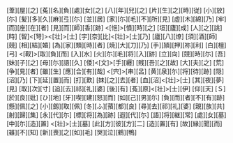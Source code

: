 [葦][屋][之] [菟][名][負][處][女][之] [八][年][兒][之] [片][生][之][時][従] [小][放][尓] [髪][多][久][麻][弖][尓] [並][居] [家][尓][毛][不][所][見] [虚][木][綿][乃] [牢][而][座][在][者] [見][而][師][香][跡] <[悒]>[憤][時][之] [垣][廬][成] [人][之][誂][時] [智]<[弩]><[壮]>[士] [宇][奈][比]<[壮]>[士][乃] [廬][八][燎] [須][酒][師][競] [相][結][婚] [為][家][類][時][者] [焼][大][刀][乃] [手][頴][押][祢][利] [白][檀][弓] <[靫]>[取][負][而] [入][水] [火][尓][毛][将][入][跡] [立][向] [競][時][尓] [吾][妹][子][之] [母][尓][語][久] [倭]<[文]>[手][纒] [賎][吾][之][故] [大][夫][之] [荒][争][見][者] [雖][生] [應][合][有][哉] <[宍]>[串][呂] [黄][泉][尓][将][待][跡] [隠][沼][乃] [下][延][置][而] [打][歎] [妹][之][去][者] [血][沼]<[壮]>[士] [其][夜][夢][見] [取][次][寸] [追][去][祁][礼][婆] [後][有] [菟][原]<[壮]>[士][伊] [仰][天] [Ｓ][於][良][妣] [ひ][地] [牙][喫][建][怒][而] [如][己][男][尓] [負][而][者][不][有][跡] [懸][佩][之] [小][劔][取][佩] [冬][ふ][蕷][都][良] [尋][去][祁][礼][婆] [親][族][共] [射][歸][集] [永][代][尓] [標][将][為][跡] [遐][代][尓] [語][将][継][常] [處][女][墓] [中][尓][造][置] <[壮]>[士][墓] [此][方][彼][方][二] [造][置][有] [故][縁][聞][而] [雖][不][知] [新][喪][之][如][毛] [哭][泣][鶴][鴨]
